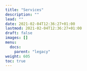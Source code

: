 ```yaml
---
title: "Services"
description: ""
lead: ""
date: 2021-02-04T12:36:27+01:00
lastmod: 2021-02-04T12:36:27+01:00
draft: false
images: []
menu:
  docs:
    parent: "legacy"
weight: 605
toc: true
---
```


